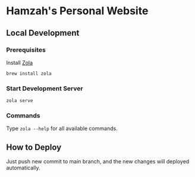 # Hamzah's Personal Website

## Local Development

### Prerequisites

Install [Zola](https://www.getzola.org)

```
brew install zola
```

### Start Development Server

```
zola serve
```

### Commands

Type `zola --help` for all available commands.


## How to Deploy

Just push new commit to main branch, and the new changes will deployed automatically.